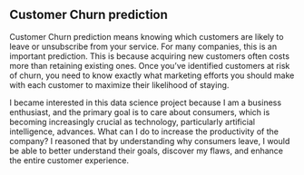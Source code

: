 ## Customer Churn prediction

Customer Churn prediction means knowing which customers are likely to leave or unsubscribe from your service. For many companies, this is an important prediction. This is because acquiring new customers often costs more than retaining existing ones. Once you’ve identified customers at risk of churn, you need to know exactly what marketing efforts you should make with each customer to maximize their likelihood of staying.

I became interested in this data science project because I am a business enthusiast, and the primary goal is to care about consumers, which is becoming increasingly crucial as technology, particularly artificial intelligence, advances.
What can I do to increase the productivity of the company? I reasoned that by understanding why consumers leave, I would be able to better understand their goals, discover my flaws, and enhance the entire customer experience.